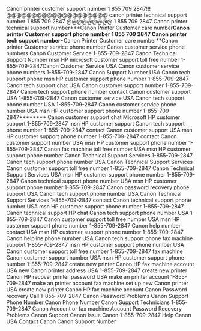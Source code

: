 Canon printer customer support number 1 855 709 2847\!\!\!
@@@@@@@@@@@@@@@@@@@@ canon printer technical support number 1 855 709
2847 @@@@@@@@@ 1 855 709 2847 Canon printer technical support
number**\*Canon Printer Customer care number**Canon printer Customer
support phone number 1 855 709 2847 Canon printer tech support
number**\*Canon Printer Customer care number**Canon printer Customer
service phone number Canon customer service phone numbers Canon Customer
Service 1-855-709-2847 Canon Technical Support Number msn HP microsoft
customer support toll free number 1-855-709-2847Canon Customer Service
USA Canon customer service phone numbers 1-855-709-2847 Canon Support
Number USA Canon tech support phone msn HP customer support phone number
1-855-709-2847 Canon tech support chat USA Canon customer support number
1-855-709-2847 Canon tech support phone number contact Canon customer
support USA 1-855-709-2847 Canon customer service USA Canon tech support
phone number USA 1-855-709-2847 Canon customer service phone number USA
msn HP customer support phone number 1-855-709-2847\*\*\*\*\*\*\*\*
Canon customer support chat Microsoft HP customer support 1-855-709-2847
msn HP customer support Canon tech support phone number 1-855-709-2847
contact Canon customer support USA msn HP customer support phone number
1-855-709-2847 contact Canon customer support number USA msn HP customer
support phone number 1-855-709-2847 Canon fax machine toll free number
USA msn HP customer support phone number Canon Technical Support
Services 1-855-709-2847 Canon tech support phone number USA Canon
Technical Support Services Canon customer support toll free number
1-855-709-2847 Canon Technical Support Services USA msn HP customer
support phone number 1-855-709-2847 Canon technical support phone number
USA msn HP customer support phone number 1-855-709-2847 Canon password
recovery phone support USA Canon tech support phone number USA Canon
Technical Support Services 1-855-709-2847 contact Canon technical
support phone number USA msn HP customer support phone number
1-855-709-2847 Canon technical support HP chat Canon tech support phone
number USA 1-855-709-2847 Canon customer support toll free number USA
msn HP customer support phone number 1-855-709-2847 Canon help number
contact USA msn HP customer support phone number 1-855-709-2847 Canon
helpline phone number USA Canon tech support phone fax machine support
1-855-709-2847 msn HP customer support phone number USA Canon customer
support toll free number 1-855-709-2847 fax machine Canon customer
support number USA msn HP customer support phone number 1-855-709-2847
create new printer Canon HP fax machine account USA new Canon printer
address USA 1-855-709-2847 create new printer Canon HP recover printer
password USA make an printer account 1-855-709-2847 make an printer
account fax machine set up new Canon printer USA create new printer
Canon HP fax machine account Canon Password recovery Call 1-855-709-2847
Canon Password Problems Canon Support Phone Number Canon Phone Number
Canon Support Technicians 1-855-709-2847 Canon Account or fax machine
Account Password Recovery Problems Canon Support Canon Issue Canon
1-855-709-2847 Help Canon USA Contact Canon Canon Support Number
